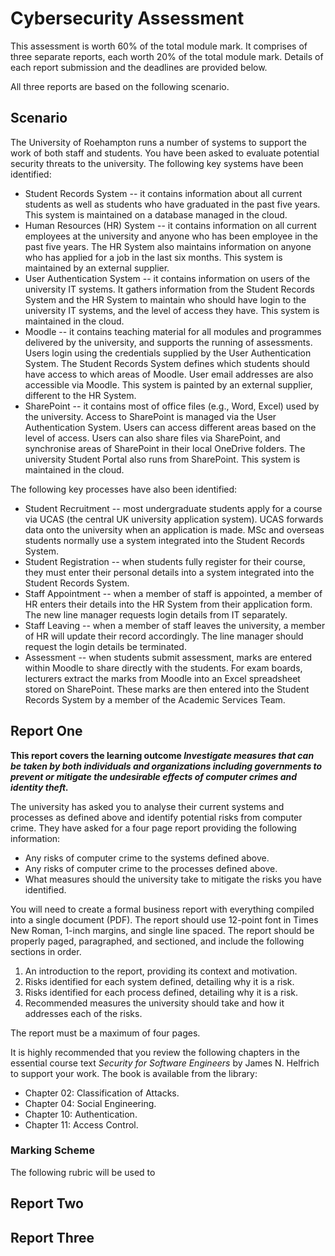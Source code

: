 # Cybersecurity Assessment

This assessment is worth 60% of the total module mark. It comprises of three separate reports, each worth 20% of the total module mark. Details of each report submission and the deadlines are provided below.

All three reports are based on the following scenario.

## Scenario

The University of Roehampton runs a number of systems to support the work of both staff and students. You have been asked to evaluate potential security threats to the university. The following key systems have been identified:

- Student Records System -- it contains information about all current students as well as students who have graduated in the past five years. This system is maintained on a database managed in the cloud.
- Human Resources (HR) System -- it contains information on all current employees at the university and anyone who has been employee in the past five years. The HR System also maintains information on anyone who has applied for a job in the last six months. This system is maintained by an external supplier.
- User Authentication System -- it contains information on users of the university IT systems. It gathers information from the Student Records System and the HR System to maintain who should have login to the university IT systems, and the level of access they have. This system is maintained in the cloud.
- Moodle -- it contains teaching material for all modules and programmes delivered by the university, and supports the running of assessments. Users login using the credentials supplied by the User Authentication System. The Student Records System defines which students should have access to which areas of Moodle. User email addresses are also accessible via Moodle. This system is painted by an external supplier, different to the HR System.
- SharePoint -- it contains most of office files (e.g., Word, Excel) used by the university. Access to SharePoint is managed via the User Authentication System. Users can access different areas based on the level of access. Users can also share files via SharePoint, and synchronise areas of SharePoint in their local OneDrive folders. The university Student Portal also runs from SharePoint. This system is maintained in the cloud.

The following key processes have also been identified:

- Student Recruitment -- most undergraduate students apply for a course via UCAS (the central UK university application system). UCAS forwards data onto the university when an application is made. MSc and overseas students normally use a system integrated into the Student Records System.
- Student Registration -- when students fully register for their course, they must enter their personal details into a system integrated into the Student Records System.
- Staff Appointment -- when a member of staff is appointed, a member of HR enters their details into the HR System from their application form. The new line manager requests login details from IT separately.
- Staff Leaving -- when a member of staff leaves the university, a member of HR will update their record accordingly. The line manager should request the login details be terminated.
- Assessment -- when students submit assessment, marks are entered within Moodle to share directly with the students. For exam boards, lecturers extract the marks from Moodle into an Excel spreadsheet stored on SharePoint. These marks are then entered into the Student Records System by a member of the Academic Services Team.

## Report One

**This report covers the learning outcome *Investigate measures that can be taken by both individuals and organizations including governments to prevent or mitigate the undesirable effects of computer crimes and identity theft.***

The university has asked you to analyse their current systems and processes as defined above and identify potential risks from computer crime. They have asked for a four page report providing the following information:

- Any risks of computer crime to the systems defined above.
- Any risks of computer crime to the processes defined above.
- What measures should the university take to mitigate the risks you have identified.

You will need to create a formal business report with everything compiled into a single document (PDF). The report should use 12-point font in Times New Roman, 1-inch margins, and single line spaced. The report should be properly paged, paragraphed, and sectioned, and include the following sections in order.

1. An introduction to the report, providing its context and motivation.
2. Risks identified for each system defined, detailing why it is a risk.
3. Risks identified for each process defined, detailing why it is a risk.
4. Recommended measures the university should take and how it addresses each of the risks.

The report must be a maximum of four pages.

It is highly recommended that you review the following chapters in the essential course text *Security for Software Engineers* by James N. Helfrich to support your work. The book is available from the library:

- Chapter 02: Classification of Attacks.
- Chapter 04: Social Engineering.
- Chapter 10: Authentication.
- Chapter 11: Access Control.

### Marking Scheme

The following rubric will be used to 

## Report Two

## Report Three